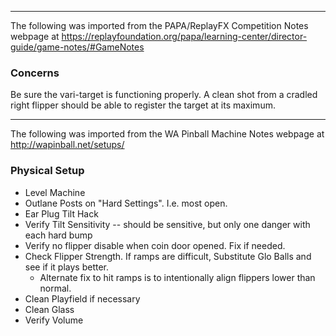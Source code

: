 ***
The following was imported from the PAPA/ReplayFX Competition Notes webpage at https://replayfoundation.org/papa/learning-center/director-guide/game-notes/#GameNotes
### Concerns
            
Be sure the vari-target is functioning properly. A clean shot from a cradled right flipper should be able to register the target at its maximum.
***
The following was imported from the WA Pinball Machine Notes webpage at http://wapinball.net/setups/
### Physical Setup
-   Level Machine
-   Outlane Posts on "Hard Settings". I.e. most open.
-   Ear Plug Tilt Hack
-   Verify Tilt Sensitivity -- should be sensitive, but only one danger with each hard bump
-   Verify no flipper disable when coin door opened. Fix if needed.
-   Check Flipper Strength. If ramps are difficult, Substitute Glo Balls and see if it plays better.
    -   Alternate fix to hit ramps is to intentionally align flippers lower than normal.
-   Clean Playfield if necessary
-   Clean Glass
-   Verify Volume
